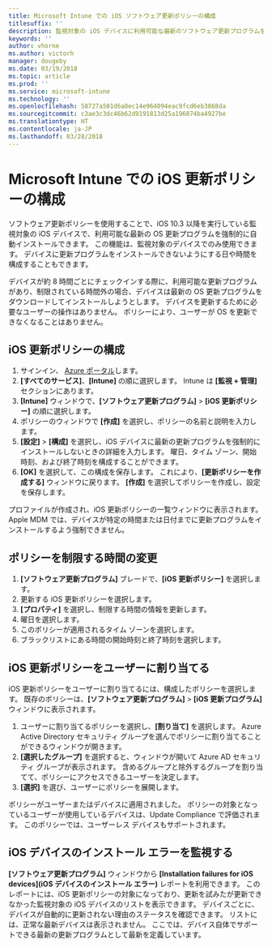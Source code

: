 ```yaml
---
title: Microsoft Intune での iOS ソフトウェア更新ポリシーの構成
titlesuffix: ''
description: 監視対象の iOS デバイスに利用可能な最新のソフトウェア更新プログラムを強制的に自動インストールするために、更新ポリシーを構成します。
keywords: ''
author: vhorne
ms.author: victorh
manager: dougeby
ms.date: 03/19/2018
ms.topic: article
ms.prod: ''
ms.service: microsoft-intune
ms.technology: ''
ms.openlocfilehash: 58727a501d6a8ec14e964094eac9fcd6eb3868da
ms.sourcegitcommit: c3ae3c3dc46b62d9191813d25a196874ba4927be
ms.translationtype: HT
ms.contentlocale: ja-JP
ms.lasthandoff: 03/28/2018
---
```

# <a name="configure-ios-update-policies-in-microsoft-intune"></a>Microsoft Intune での iOS 更新ポリシーの構成

ソフトウェア更新ポリシーを使用することで、iOS 10.3 以降を実行している監視対象の iOS デバイスで、利用可能な最新の OS 更新プログラムを強制的に自動インストールできます。 この機能は、監視対象のデバイスでのみ使用できます。 デバイスに更新プログラムをインストールできないようにする日や時間を構成することもできます。 

デバイスが約 8 時間ごとにチェックインする際に、利用可能な更新プログラムがあり、制限されている時間外の場合、デバイスは最新の OS 更新プログラムをダウンロードしてインストールしようとします。 デバイスを更新するために必要なユーザーの操作はありません。 ポリシーにより、ユーザーが OS を更新できなくなることはありません。

## <a name="configure-the-ios-update-policy"></a>iOS 更新ポリシーの構成
1. サインイン、 [Azure ポータル](https://portal.azure.com)します。
2. **[すべてのサービス]**、**[Intune]** の順に選択します。 Intune は **[監視 + 管理]** セクションにあります。
3. **[Intune]** ウィンドウで、**[ソフトウェア更新プログラム]** > **[iOS 更新ポリシー]** の順に選択します。
4. ポリシーのウィンドウで **[作成]** を選択し、ポリシーの名前と説明を入力します。
5. **[設定]** > **[構成]** を選択し、iOS デバイスに最新の更新プログラムを強制的にインストールしないときの詳細を入力します。 曜日、タイム ゾーン、開始時刻、および終了時刻を構成することができます。
6. **[OK]** を選択して、この構成を保存します。 これにより、**[更新ポリシーを作成する]** ウィンドウに戻ります。 **[作成]** を選択してポリシーを作成し、設定を保存します。

プロファイルが作成され、iOS 更新ポリシーの一覧ウィンドウに表示されます。 Apple MDM では、デバイスが特定の時間または日付までに更新プログラムをインストールするよう強制できません。 

## <a name="change-the-restricted-times-for-the-policy"></a>ポリシーを制限する時間の変更

1.  **[ソフトウェア更新プログラム]** ブレードで、**[iOS 更新ポリシー]** を選択します。
2.  更新する iOS 更新ポリシーを選択します。
3.  **[プロパティ]** を選択し、制限する時間の情報を更新します。
4.  曜日を選択します。
5.  このポリシーが適用されるタイム ゾーンを選択します。
6.  ブラックリストにある時間の開始時刻と終了時刻を選択します。

## <a name="assign-an-ios-update-policy-to-users"></a>iOS 更新ポリシーをユーザーに割り当てる

iOS 更新ポリシーをユーザーに割り当てるには、構成したポリシーを選択します。 既存のポリシーは、**[ソフトウェア更新プログラム]** > **[iOS 更新プログラム]** ウィンドウに表示されます。

1. ユーザーに割り当てるポリシーを選択し、**[割り当て]** を選択します。 Azure Active Directory セキュリティ グループを選んでポリシーに割り当てることができるウィンドウが開きます。
2. **[選択したグループ]** を選択すると、ウィンドウが開いて Azure AD セキュリティ グループが表示されます。 含めるグループと除外するグループを割り当てて、ポリシーにアクセスできるユーザーを決定します。
3. **[選択]** を選び、ユーザーにポリシーを展開します。

ポリシーがユーザーまたはデバイスに適用されました。 ポリシーの対象となっているユーザーが使用しているデバイスは、Update Compliance で評価されます。 このポリシーでは、ユーザーレス デバイスもサポートされます。

## <a name="monitor-ios-device-installation-failures"></a>iOS デバイスのインストール エラーを監視する
<!-- 1352223 -->
**[ソフトウェア更新プログラム]** ウィンドウから **[Installation failures for iOS devices]\(iOS デバイスのインストール エラー\)** レポートを利用できます。 このレポートには、iOS 更新ポリシーの対象になっており、更新を試みたが更新できなかった監視対象の iOS デバイスのリストを表示できます。 デバイスごとに、デバイスが自動的に更新されない理由のステータスを確認できます。 リストには、正常な最新デバイスは表示されません。 ここでは、デバイス自体でサポートできる最新の更新プログラムとして最新を定義しています。

